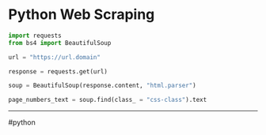 # Python Web Scraping

```python
import requests
from bs4 import BeautifulSoup

url = "https://url.domain"

response = requests.get(url)

soup = BeautifulSoup(response.content, "html.parser")

page_numbers_text = soup.find(class_ = "css-class").text

```

---
#python